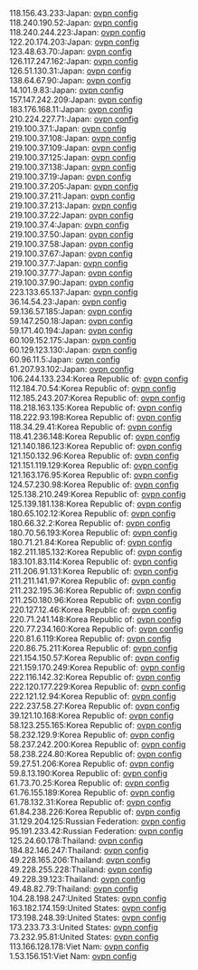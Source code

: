 118.156.43.233:Japan: [ovpn config](vpn/118_156_43_233.ovpn)  
118.240.190.52:Japan: [ovpn config](vpn/118_240_190_52.ovpn)  
118.240.244.223:Japan: [ovpn config](vpn/118_240_244_223.ovpn)  
122.20.174.203:Japan: [ovpn config](vpn/122_20_174_203.ovpn)  
123.48.63.70:Japan: [ovpn config](vpn/123_48_63_70.ovpn)  
126.117.247.162:Japan: [ovpn config](vpn/126_117_247_162.ovpn)  
126.51.130.31:Japan: [ovpn config](vpn/126_51_130_31.ovpn)  
138.64.67.90:Japan: [ovpn config](vpn/138_64_67_90.ovpn)  
14.101.9.83:Japan: [ovpn config](vpn/14_101_9_83.ovpn)  
157.147.242.209:Japan: [ovpn config](vpn/157_147_242_209.ovpn)  
183.176.168.11:Japan: [ovpn config](vpn/183_176_168_11.ovpn)  
210.224.227.71:Japan: [ovpn config](vpn/210_224_227_71.ovpn)  
219.100.37.1:Japan: [ovpn config](vpn/219_100_37_1.ovpn)  
219.100.37.108:Japan: [ovpn config](vpn/219_100_37_108.ovpn)  
219.100.37.109:Japan: [ovpn config](vpn/219_100_37_109.ovpn)  
219.100.37.125:Japan: [ovpn config](vpn/219_100_37_125.ovpn)  
219.100.37.138:Japan: [ovpn config](vpn/219_100_37_138.ovpn)  
219.100.37.19:Japan: [ovpn config](vpn/219_100_37_19.ovpn)  
219.100.37.205:Japan: [ovpn config](vpn/219_100_37_205.ovpn)  
219.100.37.211:Japan: [ovpn config](vpn/219_100_37_211.ovpn)  
219.100.37.213:Japan: [ovpn config](vpn/219_100_37_213.ovpn)  
219.100.37.22:Japan: [ovpn config](vpn/219_100_37_22.ovpn)  
219.100.37.4:Japan: [ovpn config](vpn/219_100_37_4.ovpn)  
219.100.37.50:Japan: [ovpn config](vpn/219_100_37_50.ovpn)  
219.100.37.58:Japan: [ovpn config](vpn/219_100_37_58.ovpn)  
219.100.37.67:Japan: [ovpn config](vpn/219_100_37_67.ovpn)  
219.100.37.7:Japan: [ovpn config](vpn/219_100_37_7.ovpn)  
219.100.37.77:Japan: [ovpn config](vpn/219_100_37_77.ovpn)  
219.100.37.90:Japan: [ovpn config](vpn/219_100_37_90.ovpn)  
223.133.65.137:Japan: [ovpn config](vpn/223_133_65_137.ovpn)  
36.14.54.23:Japan: [ovpn config](vpn/36_14_54_23.ovpn)  
59.136.57.185:Japan: [ovpn config](vpn/59_136_57_185.ovpn)  
59.147.250.18:Japan: [ovpn config](vpn/59_147_250_18.ovpn)  
59.171.40.194:Japan: [ovpn config](vpn/59_171_40_194.ovpn)  
60.109.152.175:Japan: [ovpn config](vpn/60_109_152_175.ovpn)  
60.129.123.130:Japan: [ovpn config](vpn/60_129_123_130.ovpn)  
60.96.11.5:Japan: [ovpn config](vpn/60_96_11_5.ovpn)  
61.207.93.102:Japan: [ovpn config](vpn/61_207_93_102.ovpn)  
106.244.133.234:Korea Republic of: [ovpn config](vpn/106_244_133_234.ovpn)  
112.184.70.54:Korea Republic of: [ovpn config](vpn/112_184_70_54.ovpn)  
112.185.243.207:Korea Republic of: [ovpn config](vpn/112_185_243_207.ovpn)  
118.218.163.135:Korea Republic of: [ovpn config](vpn/118_218_163_135.ovpn)  
118.222.93.198:Korea Republic of: [ovpn config](vpn/118_222_93_198.ovpn)  
118.34.29.41:Korea Republic of: [ovpn config](vpn/118_34_29_41.ovpn)  
118.41.236.148:Korea Republic of: [ovpn config](vpn/118_41_236_148.ovpn)  
121.140.186.123:Korea Republic of: [ovpn config](vpn/121_140_186_123.ovpn)  
121.150.132.96:Korea Republic of: [ovpn config](vpn/121_150_132_96.ovpn)  
121.151.119.129:Korea Republic of: [ovpn config](vpn/121_151_119_129.ovpn)  
121.163.176.95:Korea Republic of: [ovpn config](vpn/121_163_176_95.ovpn)  
124.57.230.98:Korea Republic of: [ovpn config](vpn/124_57_230_98.ovpn)  
125.138.210.249:Korea Republic of: [ovpn config](vpn/125_138_210_249.ovpn)  
125.139.181.138:Korea Republic of: [ovpn config](vpn/125_139_181_138.ovpn)  
180.65.102.12:Korea Republic of: [ovpn config](vpn/180_65_102_12.ovpn)  
180.66.32.2:Korea Republic of: [ovpn config](vpn/180_66_32_2.ovpn)  
180.70.56.193:Korea Republic of: [ovpn config](vpn/180_70_56_193.ovpn)  
180.71.21.84:Korea Republic of: [ovpn config](vpn/180_71_21_84.ovpn)  
182.211.185.132:Korea Republic of: [ovpn config](vpn/182_211_185_132.ovpn)  
183.101.83.114:Korea Republic of: [ovpn config](vpn/183_101_83_114.ovpn)  
211.206.91.131:Korea Republic of: [ovpn config](vpn/211_206_91_131.ovpn)  
211.211.141.97:Korea Republic of: [ovpn config](vpn/211_211_141_97.ovpn)  
211.232.195.36:Korea Republic of: [ovpn config](vpn/211_232_195_36.ovpn)  
211.250.180.96:Korea Republic of: [ovpn config](vpn/211_250_180_96.ovpn)  
220.127.12.46:Korea Republic of: [ovpn config](vpn/220_127_12_46.ovpn)  
220.71.241.148:Korea Republic of: [ovpn config](vpn/220_71_241_148.ovpn)  
220.77.234.160:Korea Republic of: [ovpn config](vpn/220_77_234_160.ovpn)  
220.81.6.119:Korea Republic of: [ovpn config](vpn/220_81_6_119.ovpn)  
220.86.75.211:Korea Republic of: [ovpn config](vpn/220_86_75_211.ovpn)  
221.154.150.57:Korea Republic of: [ovpn config](vpn/221_154_150_57.ovpn)  
221.159.170.249:Korea Republic of: [ovpn config](vpn/221_159_170_249.ovpn)  
222.116.142.32:Korea Republic of: [ovpn config](vpn/222_116_142_32.ovpn)  
222.120.177.229:Korea Republic of: [ovpn config](vpn/222_120_177_229.ovpn)  
222.121.12.94:Korea Republic of: [ovpn config](vpn/222_121_12_94.ovpn)  
222.237.58.27:Korea Republic of: [ovpn config](vpn/222_237_58_27.ovpn)  
39.121.10.168:Korea Republic of: [ovpn config](vpn/39_121_10_168.ovpn)  
58.123.255.165:Korea Republic of: [ovpn config](vpn/58_123_255_165.ovpn)  
58.232.129.9:Korea Republic of: [ovpn config](vpn/58_232_129_9.ovpn)  
58.237.242.200:Korea Republic of: [ovpn config](vpn/58_237_242_200.ovpn)  
58.238.224.80:Korea Republic of: [ovpn config](vpn/58_238_224_80.ovpn)  
59.27.51.206:Korea Republic of: [ovpn config](vpn/59_27_51_206.ovpn)  
59.8.13.190:Korea Republic of: [ovpn config](vpn/59_8_13_190.ovpn)  
61.73.70.25:Korea Republic of: [ovpn config](vpn/61_73_70_25.ovpn)  
61.76.155.189:Korea Republic of: [ovpn config](vpn/61_76_155_189.ovpn)  
61.78.132.31:Korea Republic of: [ovpn config](vpn/61_78_132_31.ovpn)  
61.84.238.226:Korea Republic of: [ovpn config](vpn/61_84_238_226.ovpn)  
31.129.204.125:Russian Federation: [ovpn config](vpn/31_129_204_125.ovpn)  
95.191.233.42:Russian Federation: [ovpn config](vpn/95_191_233_42.ovpn)  
125.24.60.178:Thailand: [ovpn config](vpn/125_24_60_178.ovpn)  
184.82.146.247:Thailand: [ovpn config](vpn/184_82_146_247.ovpn)  
49.228.165.206:Thailand: [ovpn config](vpn/49_228_165_206.ovpn)  
49.228.255.228:Thailand: [ovpn config](vpn/49_228_255_228.ovpn)  
49.228.39.123:Thailand: [ovpn config](vpn/49_228_39_123.ovpn)  
49.48.82.79:Thailand: [ovpn config](vpn/49_48_82_79.ovpn)  
104.28.198.247:United States: [ovpn config](vpn/104_28_198_247.ovpn)  
163.182.174.159:United States: [ovpn config](vpn/163_182_174_159.ovpn)  
173.198.248.39:United States: [ovpn config](vpn/173_198_248_39.ovpn)  
173.233.73.3:United States: [ovpn config](vpn/173_233_73_3.ovpn)  
73.232.95.81:United States: [ovpn config](vpn/73_232_95_81.ovpn)  
113.166.128.178:Viet Nam: [ovpn config](vpn/113_166_128_178.ovpn)  
1.53.156.151:Viet Nam: [ovpn config](vpn/1_53_156_151.ovpn)  
